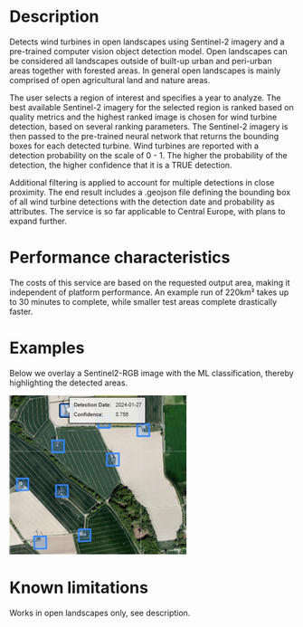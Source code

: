 # Description

Detects wind turbines in open landscapes using Sentinel-2 imagery and a pre-trained computer vision object detection model.
Open landscapes can be considered all landscapes outside of built-up urban and peri-urban areas together with forested areas. 
In general open landscapes is mainly comprised of open agricultural land and nature areas. 

The user selects a region of interest and specifies a year to analyze. 
The best available Sentinel-2 imagery for the selected region is ranked based on quality metrics and
the highest ranked image is chosen for wind turbine detection, based on several ranking parameters. 
The Sentinel-2 imagery is then passed to the pre-trained neural network that returns the bounding boxes 
for each detected turbine. Wind turbines are reported with a detection probability on the scale
of 0 - 1. The higher the probability of the detection, the higher confidence that it is a TRUE detection.

Additional filtering is applied to account for multiple detections in close proximity. 
The end result includes a .geojson file defining the bounding box of all wind turbine detections 
with the detection date and probability as attributes. The service is so far applicable
to Central Europe, with plans to expand further. 


# Performance characteristics

The costs of this service are based on the requested output area, making it independent of platform performance.
An example run of 220km² takes up to 30 minutes to complete, while smaller test areas complete drastically faster. 


# Examples

Below we overlay a Sentinel2-RGB image with the ML classification, thereby highlighting the detected areas.

![wind_turbine_output](wind_turbine_example.png)

# Known limitations

Works in open landscapes only, see description.

